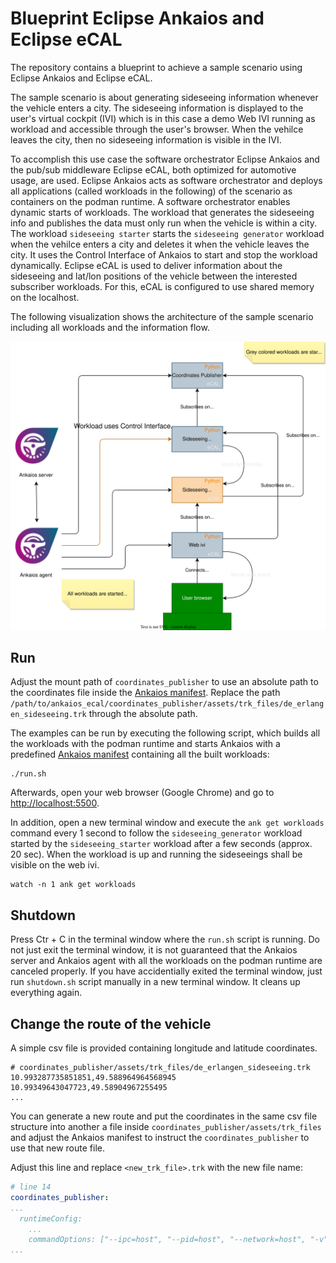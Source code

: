 #  Blueprint Eclipse Ankaios and Eclipse eCAL

The repository contains a blueprint to achieve a sample scenario using Eclipse Ankaios and Eclipse eCAL.

The sample scenario is about generating sideseeing information whenever the vehicle enters a city. The sideseeing information is displayed to the user's virtual cockpit (IVI) which is in this case a demo Web IVI running as workload and accessible through the user's browser. When the vehilce leaves the city, then no sideseeing information is visible in the IVI.

To accomplish this use case the software orchestrator Eclipse Ankaios and the pub/sub middleware Eclipse eCAL, both optimized for automotive usage, are used. Eclipse Ankaios acts as software orchestrator and deploys all applications (called workloads in the following) of the scenario as containers on the podman runtime. A software orchestrator enables dynamic starts of workloads. The workload that generates the sideseeing info and publishes the data must only run when the vehicle is within a city. The workload `sideseeing starter` starts the `sideseeing generator` workload when the vehilce enters a city and deletes it when the vehicle leaves the city. It uses the Control Interface of Ankaios to start and stop the workload dynamically. Eclipse eCAL is used to deliver information about the sideseeing and lat/lon positions of the vehicle between the interested subscriber workloads. For this, eCAL is configured to use shared memory on the localhost.

The following visualization shows the architecture of the sample scenario including all workloads and the information flow.

![Sample scenario sideseeings](scenario.drawio.svg)

## Run

Adjust the mount path of `coordinates_publisher` to use an absolute path to the coordinates file inside the [Ankaios manifest](config/startConfig.yaml). Replace the path `/path/to/ankaios_ecal/coordinates_publisher/assets/trk_files/de_erlangen_sideseeing.trk` through the absolute path.

The examples can be run by executing the following script, which builds all the workloads with the podman runtime and starts Ankaios with a predefined [Ankaios manifest](config/startConfig.yaml) containing all the built workloads:

```shell
./run.sh
```

Afterwards, open your web browser (Google Chrome) and go to [http://localhost:5500](http://localhost:5500).

In addition, open a new terminal window and execute the `ank get workloads` command every 1 second to follow the `sideseeing_generator` workload started by the `sideseeing_starter` workload after a few seconds (approx. 20 sec). When the workload is up and running the sideseeings shall be visible on the web ivi.

```shell
watch -n 1 ank get workloads
```

## Shutdown

Press Ctr + C in the terminal window where the `run.sh` script is running. Do not just exit the terminal window, it is not guaranteed that the Ankaios server and Ankaios agent with all the workloads on the podman runtime are canceled properly. If you have accidentially exited the terminal window, just run `shutdown.sh` script manually in a new terminal window. It cleans up everything again.

## Change the route of the vehicle

A simple csv file is provided containing longitude and latitude coordinates.

```shell
# coordinates_publisher/assets/trk_files/de_erlangen_sideseeing.trk
10.993287735851851,49.588964964568945
10.99349643047723,49.58904967255495
...
```

You can generate a new route and put the coordinates in the same csv file structure into another a file inside `coordinates_publisher/assets/trk_files` and adjust the Ankaios manifest to instruct the `coordinates_publisher` to use that new route file.

Adjust this line and replace `<new_trk_file>.trk` with the new file name:

```yaml
# line 14
coordinates_publisher:
...
  runtimeConfig:
    ...
    commandOptions: ["--ipc=host", "--pid=host", "--network=host", "-v", "/path/to/coordinates_publisher/assets/trk_files/<new_trk_file>.trk:/trk_files/trk.trk", "--name", "coordinates_publisher"]
...
```